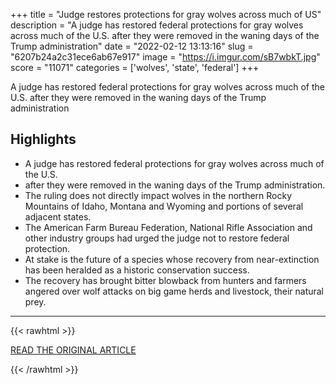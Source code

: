 +++
title = "Judge restores protections for gray wolves across much of US"
description = "A judge has restored federal protections for gray wolves across much of the U.S. after they were removed in the waning days of the Trump administration"
date = "2022-02-12 13:13:16"
slug = "6207b24a2c31ece6ab67e917"
image = "https://i.imgur.com/sB7wbkT.jpg"
score = "11071"
categories = ['wolves', 'state', 'federal']
+++

A judge has restored federal protections for gray wolves across much of the U.S. after they were removed in the waning days of the Trump administration

## Highlights

- A judge has restored federal protections for gray wolves across much of the U.S.
- after they were removed in the waning days of the Trump administration.
- The ruling does not directly impact wolves in the northern Rocky Mountains of Idaho, Montana and Wyoming and portions of several adjacent states.
- The American Farm Bureau Federation, National Rifle Association and other industry groups had urged the judge not to restore federal protection.
- At stake is the future of a species whose recovery from near-extinction has been heralded as a historic conservation success.
- The recovery has brought bitter blowback from hunters and farmers angered over wolf attacks on big game herds and livestock, their natural prey.

---

{{< rawhtml >}}
  <p class="article-category">
    <a target="_blank" href="https://abcnews.go.com/technology/wireStory/judge-restores-protections-gray-wolves-us-82809306">READ THE ORIGINAL ARTICLE</a>
  </p>
{{< /rawhtml >}}
